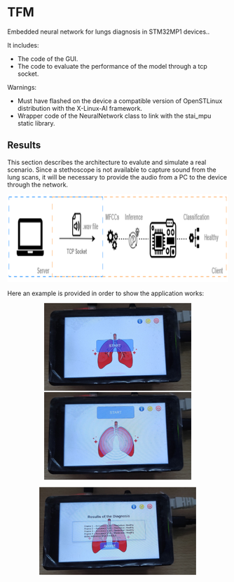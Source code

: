 # TFM

Embedded neural network for lungs diagnosis in STM32MP1 devices..

It includes:

- The code of the GUI.
- The code to evaluate the performance of the model through a tcp socket.

Warnings:

- Must have flashed on the device a compatible version of OpenSTLinux distribution with the X-Linux-AI framework.
- Wrapper code of the NeuralNetwork class to link with the stai_mpu static library.

## Results

This section describes the architecture to evalute and simulate a real scenario. Since a stethoscope is not available to capture sound from the lung scans, it will be necessary to provide the audio from a PC to the device through the network.

 <img src="images/system_arch.png" alt="System Arch" height="200"/>

Here an example is provided in order to show the application works:

<p align="center">
  <img src="images/init_gui.jpg" alt="Init GUI" height="200"/>
  <img src="images/start_gui.jpg" alt="Start GUI" height="200"/>
</p>

<p align="center">
  <img src="images/res_gui.jpg" alt="Result GUI" height="200"/>
</p>
